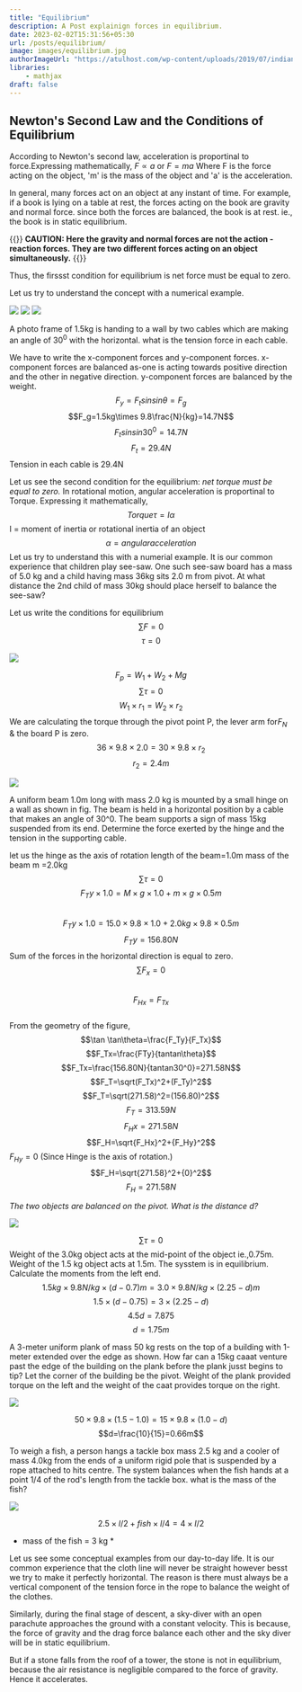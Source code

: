 ```yaml
---
title: "Equilibrium"
description: A Post explainign forces in equilibrium.
date: 2023-02-02T15:31:56+05:30
url: /posts/equilibrium/
image: images/equilibrium.jpg
authorImageUrl: "https://atulhost.com/wp-content/uploads/2019/07/indian-flag-full-hd-tricolour-flag-of-india-waving.jpg"
libraries:
    - mathjax
draft: false
---
```


## Newton's Second Law and the Conditions of Equilibrium
According to Newton's second law, acceleration is proportinal to force.Expressing mathematically, $F\propto a$ or $F=ma$ Where F is the force acting on the object, 'm' is the mass of the object and 'a' is the acceleration.

 In general, many forces act on an object at any instant of time. For example, if a book is lying on a table at rest, the forces acting on the book are gravity and normal force. since both the forces are balanced, the book is at rest. ie., the book is in static equilibrium. 
 
 {{<boxmd>}}
**CAUTION: Here the gravity and normal forces are not the action -reaction forces. They are two different forces acting on an object simultaneously.**
{{</boxmd>}}

 Thus, the firssst condition for equilibrium is net force must be equal to zero.

 Let us try to understand the concept with a numerical example.

![](https://lh4.googleusercontent.com/D9MQ7dYlOkZnFdRcxNvi_HldSdQ8lHx3aOdNCTn1B_r8anx481eNzTgfiJhISAHTXFACkKGqv3KUYC9DMwSGr6hpf-PvXRKuLSaoDie89TbdM8ZKhV2pCK03vYW4gUjFDUFRPSX3vjNS9QuL6pouFg) ![](https://lh3.googleusercontent.com/p1zUkSqix_72cotEWuXYkL_DxmuiI-dXKhPf-chTtcfNRXrh4tlY6GwxgIx3oYhLdEXUINSRx8Q7-PR91kECuDDCC2ey27C8myC9q-HRqA0vyufGgfswc2R2hsWKH1hSYOXhGkx-SN4LlgSoQQ7r9g)    ![](https://lh3.googleusercontent.com/e-IKFSRU4bFoYxy13WIAjTd6z5Hnqk66iRrQ4BfJ-zn8zfahAIOnE1ntkqtQQztT7JtAW4pZ5YKuyrzLjt7r8THqDV2nxTRHmPSRBzlNznUtfTN_eaRkgF2EFxIIdbGTPuPerSGbrrFDsvjTgg3cvQ)
 
 A photo frame of 1.5kg is handing to a wall by two cables which are making an angle of $30^0$ with the horizontal. what is the tension force in each cable.

 We have to write the x-component forces and y-component forces.
 x-component forces are balanced as-one is acting towards positive direction and the other in negative direction.
 y-component forces are balanced by the weight.
 $$F_y=F_t sin sin\theta=F_g$$
 $$F_g=1.5kg\times 9.8\frac{N}{kg}=14.7N$$
 $$ F_t sinsin30^0=14.7N$$
 $$F_t=29.4N$$
 Tension in each cable is 29.4N

 Let us see the second condition for the equilibrium: 
  *net torque must be equal to zero.*
 In rotational motion, angular acceleration is proportinal to Torque. Expressing it mathematically,
 $$Torque \tau=I\alpha$$ 
 I = moment of inertia or rotational inertia of an object
 $$\alpha=angular acceleration$$
 Let us try to understand this with a numerial example.
 It is our common experience that children play see-saw. One such see-saw board has a mass of 5.0 kg and a child having mass 36kg sits 2.0 m from pivot. At what distance the 2nd child of mass 30kg should place herself to balance the see-saw?

 Let us write the conditions for equilibrium
 $$\sum F=0$$
 $$\tau = 0$$

![](https://lh6.googleusercontent.com/-hPp8Ie5BW5F7iCpb9qRwZw3qUvkKhuOQwZSs5k5-aJSgqN1vHcQ4Wj_ZAJgzuO7FXp97mnwchUuj1pSUcltiLSi_m6JYMin8skOiV7WXiDOlkgkBzoNkqArULgJRduRm4q70NQcq4WOsuZ8J7CoKg)

 $$F_p=W_1+W_2+M g$$
 $$\sum\tau=0$$
 $$W_1\times{r_1} = W_2\times{r_2}$$
 We are calculating the torque through the pivot point P, the lever arm for$F_N$ & the board P is zero.
 $$36\times9.8\times2.0=30\times9.8\times{r_2}$$
 $$r_2=2.4m$$

 ![](https://lh3.googleusercontent.com/q28RXNDHIQMjkJnDkC6u5A5FSy9wvWGF2tvO6it-ekCtmP5aBZuCGNMxAzRtKyzU971iDH-c6drNzqM6vEE3iLdXxK1f4GB-N_ULnrYsayCyaM_Ylw1Mpwqc3YMRy0nCrKbQU6ixYXKneGncgMALdA)

 A uniform beam 1.0m long with mass 2.0 kg is mounted by a small hinge on a wall as shown in fig. The beam is held in a horizontal position by a cable that makes an angle of 30^0. The beam supports a sign of mass 15kg suspended from its end. Determine the force exerted by the hinge and the tension in the supporting cable.

 let us the hinge as the axis of rotation
length of the beam=1.0m
mass of the beam m =2.0kg
$$\sum\tau = 0$$
$$F_Ty\times{1.0}=M\times{g}\times{1.0}+m\times{g}\times{0.5m}$$      
$$F_Ty\times{1.0}=15.0\times{9.8}\times1.0+2.0kg\times9.8\times0.5m$$
$$F_Ty = 156.80N$$
Sum of the forces in the horizontal direction is equal to zero.
$$\sum F_x = 0$$	
$$F_{Hx} = F_{Tx}$$  
From the geometry of the figure, $$\tan \tan\theta=\frac{F_Ty}{F_Tx}$$
$$F_Tx=\frac{FTy}{tantan\theta}$$
$$F_Tx=\frac{156.80N}{tantan30^0}=271.58N$$
$$F_T=\sqrt(F_Tx)^2+(F_Ty)^2$$
$$F_T=\sqrt(271.58)^2=(156.80)^2$$
$$F_T=313.59N$$
$$F_Hx=271.58N$$
$$F_H=\sqrt{F_Hx}^2+{F_Hy}^2$$
$F_{Hy} = 0$ (Since Hinge is the axis of rotation.)
$$F_H=\sqrt{271.58}^2+{0}^2$$
$$F_{H}=271.58N$$

*The two objects are balanced on the pivot. What is the distance d?*

![](https://lh3.googleusercontent.com/46wG1XGcJ32k3fWuQMHge5FpCIqEdhd-ma10OycY0WTzWk_ZAK9auUf4S2BdSerkm3OkOmrHyvsoEu7UIpLBAnpTkxCmUZvhteI_JYy56duMTkEixu86KvRWYRrBYBQj1SU8LWrXcoIq2L27l-hTxg)

$$\sum\tau=0$$
Weight of the 3.0kg object acts at the mid-point of the object ie.,0.75m. Weight of the 1.5 kg object acts at 1.5m. The sysstem is in equilibrium. Calculate the moments from the left end.
$$1.5kg\times9.8N/kg\times(d-0.7)m=3.0\times9.8N/kg\times(2.25-d)m$$
$$1.5\times(d-0.75)=3\times(2.25-d)$$
$$4.5d=7.875$$
$$d=1.75m$$

A 3-meter uniform plank of mass 50 kg rests on the top of a building with 1-meter extended over the edge as shown. How far can a 15kg caaat venture past the edge of the building on the plank before the plank jusst begins to tip?
Let the corner of the building be the pivot. Weight of the plank provided torque on the left and the weight of the caat provides torque on the right.

![](https://lh4.googleusercontent.com/biEmGB-NNNez9OZIEjYheXzQEwDLL2e7skHfnTXg1ttv8RvHCQLdsel7XBS5cQ7ZbJ5eLvHTFAi_mHMCMI81fbY8ImtHesfinDlGe3LHZNdh1i_zAuOYsHNth52NFOi06axhrEdCQEcL554Ys_DJDg)

$$50\times9.8\times(1.5-1.0)=15\times9.8\times(1.0-d)$$
$$d=\frac{10}{15}=0.66m$$

To weigh a fish, a person hangs a tackle box mass 2.5 kg and a cooler of mass 4.0kg from the ends of a uniform rigid pole that is suspended by a rope attached to hits centre. The system balances when the fish hands at a point 1/4 of the rod's length from the tackle box. what is the mass of the fish?

![](https://lh4.googleusercontent.com/uDSt0UVg5mRkqv37uV-0NvL0BLigMeX0WePdTGaBMW3xD-X1h53GWmeDLrDQhFSCifWC-LfPCdVtkpjlG40vF1k8mXBYCe-oAIOHHXmiBaVFxhiqOG15aRGYKHnSQsBq9wpkUCMze_Avf2CnHYa2mA)

$$2.5\times{l/2}+fish\times{l/4}=4\times{l/2}$$

* mass of the fish = 3 kg *

Let us see some conceptual examples from our day-to-day life.
It is our common experience that the cloth line will never be straight however besst we try to make it perfectly horizontal. The reason is there must always be a vertical component of the tension force in the rope to balance the weight of the clothes.

Similarly, during the final stage of descent, a sky-diver with an open parachute approaches the ground with a constant velocity. This is because, the force of gravity and the drag force balance each other and the sky diver will be in static equilibrium.

But if a stone falls from the roof of a tower, the stone is not in equilibrium, because the air resistance is negligible compared to the force of gravity. Hence it accelerates.